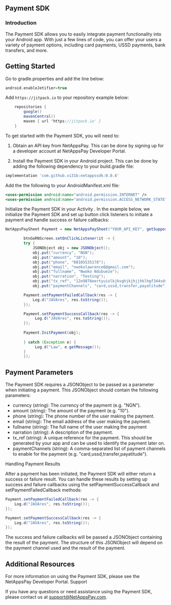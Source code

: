 ## Payment SDK
### Introduction

The Payment SDK allows you to easily integrate payment functionality into your Android app. With just a few lines of code, you can offer your users a variety of payment options, including card payments, USSD payments, bank transfers, and more.
## Getting Started

Go to gradle.properties and add the line below:

```gradle
android.enableJetifier=true
```

Add  `https://jitpack.io` to your repository example below:
```java
    repositories {
        google()
        mavenCentral()
        maven { url 'https://jitpack.io' }
    }
```


To get started with the Payment SDK, you will need to:

1) Obtain an API key from NetAppsPay. This can be done by signing up for a developer account at NetAppsPay Developer Portal.

2) Install the Payment SDK in your Android project. This can be done by adding the following dependency to your build.gradle file:

```gradle
implementation 'com.github.vi31b:netappssdk:0.0.6'
```

Add the the following to your AndroidManifest.xml file:

```xml
<uses-permission android:name="android.permission.INTERNET" />
<uses-permission android:name="android.permission.ACCESS_NETWORK_STATE" />
```

Initialize the Payment SDK in your Activity . In the example below, we initialize the Payment SDK and set up button click listeners to initiate a payment and handle success or failure callbacks:

```java
NetAppsPaySheet Payment = new NetAppsPaySheet("YOUR_API_KEY", getSupportFragmentManager());

        btnGoRNScreen.setOnClickListener(it -> {
        try {
            JSONObject obj = new JSONObject();
            obj.put("currency", "NGN");
            obj.put("amount", "10");
            obj.put("phone", "08105535178");
            obj.put("email", "nwokolawrence6@gmail.com");
            obj.put("fullname", "Nwoko Ndubueze");
            obj.put("narration", "Testing");
            obj.put("tx_ref", "12o9876eertyuiolkjkvghjkjhjjhklhgf344sdsd");
            obj.put("paymentChannels", "card,ussd,transfer,payatitude");

        Payment.setPaymentFailedCallback(res -> {
            Log.d("JAVAres", res.toString());
        });

        Payment.setPaymentSuccessCallback(res -> {
             Log.d("JAVAres", res.toString());
        });
        
        Payment.InitPayment(obj);
        
        } catch (Exception e) {
             Log.d("Law", e.getMessage());
        }
        });

```

## Payment Parameters

The Payment SDK requires a JSONObject to be passed as a parameter when initiating a payment. This JSONObject should contain the following parameters:

* currency (string): The currency of the payment (e.g. "NGN").
* amount (string): The amount of the payment (e.g. "10").
*  phone (string): The phone number of the user making the payment.
* email (string): The email address of the user making the payment.
* fullname (string): The full name of the user making the payment
* narration (string): A description of the payment.
* tx_ref (string): A unique reference for the payment. This should be generated by your app and can be used to identify the payment later on.
* paymentChannels (string): A comma-separated list of payment channels to enable for the payment (e.g. "card,ussd,transfer,payatitude").

Handling Payment Results

After a payment has been initiated, the Payment SDK will either return a success or failure result. You can handle these results by setting up success and failure callbacks using the setPaymentSuccessCallback and setPaymentFailedCallback methods:

```java
Payment.setPaymentFailedCallback(res -> {
    Log.d("JAVAres", res.toString());
});

Payment.setPaymentSuccessCallback(res -> {
    Log.d("JAVAres", res.toString());
});
```

The success and failure callbacks will be passed a JSONObject containing the result of the payment. The structure of this JSONObject will depend on the payment channel used and the result of the payment.

## Additional Resources

For more information on using the Payment SDK, please see the NetAppsPay Developer Portal.
Support

If you have any questions or need assistance using the Payment SDK, please contact us at support@NetAppsPay.com.
